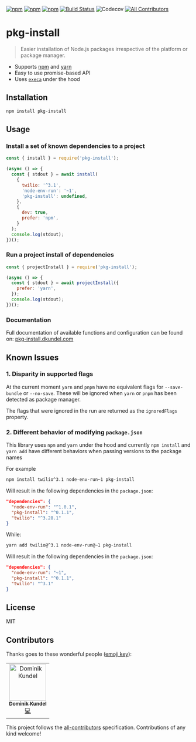 [![npm](https://img.shields.io/npm/v/pkg-install.svg?style=flat-square)](https://npmjs.com/package/pkg-install) [![npm](https://img.shields.io/npm/dt/pkg-install.svg?style=flat-square)](https://npmjs.com/package/pkg-install) [![npm](https://img.shields.io/npm/l/pkg-install.svg?style=flat-square)](/LICENSE) [![Build Status](https://travis-ci.org/dkundel/pkg-install.svg?branch=master)](https://travis-ci.org/dkundel/pkg-install) ![Codecov](https://img.shields.io/codecov/c/gh/dkundel/pkg-install.svg?style=flat-square)
[![All Contributors](https://img.shields.io/badge/all_contributors-1-orange.svg?style=flat-square)](#contributors)

# pkg-install

> Easier installation of Node.js packages irrespective of the platform or package manager.

- Supports [npm](https://www.npmjs.com) and [yarn](https://www.yarnpkg.com)
- Easy to use promise-based API
- Uses [`execa`](https://www.npm.im/execa) under the hood

## Installation

```bash
npm install pkg-install
```

## Usage

### Install a set of known dependencies to a project

```js
const { install } = require('pkg-install');

(async () => {
  const { stdout } = await install(
    {
      twilio: '^3.1',
      'node-env-run': '~1',
      'pkg-install': undefined,
    },
    {
      dev: true,
      prefer: 'npm',
    }
  );
  console.log(stdout);
})();
```

### Run a project install of dependencies

```js
const { projectInstall } = require('pkg-install');

(async () => {
  const { stdout } = await projectInstall({
    prefer: 'yarn',
  });
  console.log(stdout);
})();
```

### Documentation

Full documentation of available functions and configuration can be found on:
[pkg-install.dkundel.com](https://pkg-install.dkundel.com/modules/pkg_install.html)

## Known Issues

### 1. Disparity in supported flags

At the current moment `yarn` and `pnpm` have no equivalent flags for `--save-bundle` or `--no-save`. These will be ignored when `yarn` or `pnpm` has been detected as package manager.

The flags that were ignored in the run are returned as the `ignoredFlags` property.

### 2. Different behavior of modifying `package.json`

This library uses `npm` and `yarn` under the hood and currently `npm install` and `yarn add` have different behaviors when passing versions to the package names

For example

```bash
npm install twilio^3.1 node-env-run~1 pkg-install
```

Will result in the following dependencies in the `package.json`:

```json
"dependencies": {
  "node-env-run": "^1.0.1",
  "pkg-install": "^0.1.1",
  "twilio": "^3.28.1"
}
```

While:

```bash
yarn add twilio@^3.1 node-env-run@~1 pkg-install
```

Will result in the following dependencies in the `package.json`:

```json
"dependencies": {
  "node-env-run": "~1",
  "pkg-install": "^0.1.1",
  "twilio": "^3.1"
}
```

## License

MIT

## Contributors

Thanks goes to these wonderful people ([emoji key](https://allcontributors.org/docs/en/emoji-key)):

<!-- ALL-CONTRIBUTORS-LIST:START - Do not remove or modify this section -->
<!-- prettier-ignore -->
<table><tr><td align="center"><a href="https://dkundel.com"><img src="https://avatars3.githubusercontent.com/u/1505101?v=4" width="100px;" alt="Dominik Kundel"/><br /><sub><b>Dominik Kundel</b></sub></a><br /><a href="https://github.com/dkundel/pkg-install/commits?author=dkundel" title="Code">💻</a></td></tr></table>
<!-- ALL-CONTRIBUTORS-LIST:END -->

This project follows the [all-contributors](https://github.com/all-contributors/all-contributors) specification. Contributions of any kind welcome!
